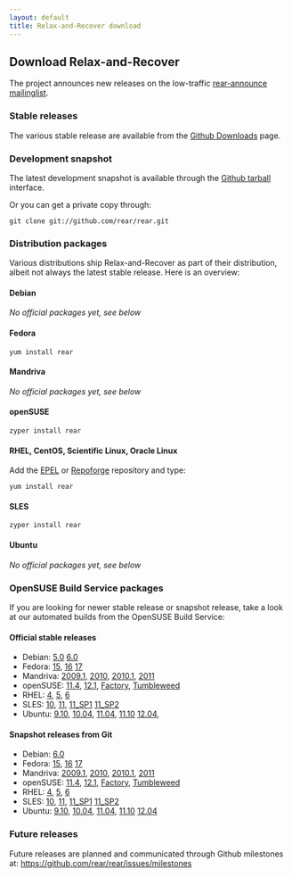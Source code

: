 ```yaml
---
layout: default
title: Relax-and-Recover download
---
```


## Download Relax-and-Recover
The project announces new releases on the low-traffic [rear-announce mailinglist](http://lists.relax-and-recover.org/mailman/listinfo/rear-announce).


### Stable releases
The various stable release are available from the
[Github Downloads](https://github.com/rear/rear/downloads) page.


### Development snapshot
The latest development snapshot is available through the
[Github tarball](https://github.com/rear/rear/tarball/master) interface.

Or you can get a private copy through:

    git clone git://github.com/rear/rear.git


### Distribution packages
Various distributions ship Relax-and-Recover as part of their distribution,
albeit not always the latest stable release. Here is an overview:

#### Debian
*No official packages yet, see below*

#### Fedora

    yum install rear

#### Mandriva
*No official packages yet, see below*

#### openSUSE

    zyper install rear

#### RHEL, CentOS, Scientific Linux, Oracle Linux
Add the [EPEL](http://apps.fedoraproject.org/packages/rear) or
[Repoforge](http://pkgs.repoforge.org/rear/) repository and type:

    yum install rear

#### SLES

    zyper install rear

#### Ubuntu
*No official packages yet, see below*


### OpenSUSE Build Service packages
If you are looking for newer stable release or snapshot release, take a look at
our automated builds from the OpenSUSE Build Service:

#### Official stable releases

 * Debian:
    [5.0](http://download.opensuse.org/repositories/Archiving:/Backup:/Rear/Debian_5.0/all/)
    [6.0](http://download.opensuse.org/repositories/Archiving:/Backup:/Rear/Debian_6.0/all/)
 * Fedora:
    [15](http://download.opensuse.org/repositories/Archiving:/Backup:/Rear/Fedora_15/noarch/),
    [16](http://download.opensuse.org/repositories/Archiving:/Backup:/Rear/Fedora_16/noarch/)
    [17](http://download.opensuse.org/repositories/Archiving:/Backup:/Rear/Fedora_17/noarch/)
 * Mandriva:
    [2009.1](http://download.opensuse.org/repositories/Archiving:/Backup:/Rear/Mandriva_2009.1/noarch/),
    [2010](http://download.opensuse.org/repositories/Archiving:/Backup:/Rear/Mandriva_2010/noarch/),
    [2010.1](http://download.opensuse.org/repositories/Archiving:/Backup:/Rear/Mandriva_2010.1/noarch/),
    [2011](http://download.opensuse.org/repositories/Archiving:/Backup:/Rear/Mandriva_2011/noarch/)
 * openSUSE:
    [11.4](http://download.opensuse.org/repositories/Archiving:/Backup:/Rear/openSUSE_11.4/noarch/),
    [12.1](http://download.opensuse.org/repositories/Archiving:/Backup:/Rear/openSUSE_12.1/noarch/),
    [Factory](http://download.opensuse.org/repositories/Archiving:/Backup:/Rear/openSUSE_Factory/noarch/),
    [Tumbleweed](http://download.opensuse.org/repositories/Archiving:/Backup:/Rear/openSUSE_Tumbleweed/noarch/)
 * RHEL:
    [4](http://download.opensuse.org/repositories/Archiving:/Backup:/Rear/RHEL_4/noarch/),
    [5](http://download.opensuse.org/repositories/Archiving:/Backup:/Rear/RHEL_5/noarch/),
    [6](http://download.opensuse.org/repositories/Archiving:/Backup:/Rear/RedHat_RHEL-6/noarch/)
 * SLES:
    [10](http://download.opensuse.org/repositories/Archiving:/Backup:/Rear/SLE_10_SDK/noarch/),
    [11](http://download.opensuse.org/repositories/Archiving:/Backup:/Rear/SLE_11/noarch/),
    [11_SP1](http://download.opensuse.org/repositories/Archiving:/Backup:/Rear/SLE_11_SP1/noarch/)
    [11_SP2](http://download.opensuse.org/repositories/Archiving:/Backup:/Rear/SLE_11_SP2/noarch/)
 * Ubuntu:
    [9.10](http://download.opensuse.org/repositories/Archiving:/Backup:/Rear/xUbuntu_9.10/all/),
    [10.04](http://download.opensuse.org/repositories/Archiving:/Backup:/Rear/xUbuntu_10.04/all/),
    [11.04](http://download.opensuse.org/repositories/Archiving:/Backup:/Rear/xUbuntu_11.04/all/),
    [11.10](http://download.opensuse.org/repositories/Archiving:/Backup:/Rear/xUbuntu_11.10/all/)
    [12.04](http://download.opensuse.org/repositories/Archiving:/Backup:/Rear/xUbuntu_12.04/all/),

#### Snapshot releases from Git

 * Debian:
    [6.0](http://download.opensuse.org/repositories/Archiving:/Backup:/Rear:/Snapshot/Debian_6.0/all/)
 * Fedora:
    [15](http://download.opensuse.org/repositories/Archiving:/Backup:/Rear:/Snapshot/Fedora_15/noarch/),
    [16](http://download.opensuse.org/repositories/Archiving:/Backup:/Rear:/Snapshot/Fedora_16/noarch/)
    [17](http://download.opensuse.org/repositories/Archiving:/Backup:/Rear:/Snapshot/Fedora_17/noarch/)
 * Mandriva:
    [2009.1](http://download.opensuse.org/repositories/Archiving:/Backup:/Rear:/Snapshot/Mandriva_2009.1/noarch/),
    [2010](http://download.opensuse.org/repositories/Archiving:/Backup:/Rear:/Snapshot/Mandriva_2010/noarch/),
    [2010.1](http://download.opensuse.org/repositories/Archiving:/Backup:/Rear:/Snapshot/Mandriva_2010.1/noarch/),
    [2011](http://download.opensuse.org/repositories/Archiving:/Backup:/Rear:/Snapshot/Mandriva_2011/noarch/)
 * openSUSE:
    [11.4](http://download.opensuse.org/repositories/Archiving:/Backup:/Rear:/Snapshot/openSUSE_11.4/noarch/),
    [12.1](http://download.opensuse.org/repositories/Archiving:/Backup:/Rear:/Snapshot/openSUSE_12.1/noarch/),
    [Factory](http://download.opensuse.org/repositories/Archiving:/Backup:/Rear:/Snapshot/openSUSE_Factory/noarch/),
    [Tumbleweed](http://download.opensuse.org/repositories/Archiving:/Backup:/Rear:/Snapshot/openSUSE_Tumbleweed/noarch/)
 * RHEL:
    [4](http://download.opensuse.org/repositories/Archiving:/Backup:/Rear:/Snapshot/RHEL_4/noarch/),
    [5](http://download.opensuse.org/repositories/Archiving:/Backup:/Rear:/Snapshot/RHEL_5/noarch/),
    [6](http://download.opensuse.org/repositories/Archiving:/Backup:/Rear:/Snapshot/RedHat_RHEL-6/noarch/)
 * SLES:
    [10](http://download.opensuse.org/repositories/Archiving:/Backup:/Rear:/Snapshot/SLE_10/noarch/),
    [11](http://download.opensuse.org/repositories/Archiving:/Backup:/Rear:/Snapshot/SLE_11/noarch/),
    [11_SP1](http://download.opensuse.org/repositories/Archiving:/Backup:/Rear:/Snapshot/SLE_11_SP1/noarch/)
    [11_SP2](http://download.opensuse.org/repositories/Archiving:/Backup:/Rear:/Snapshot/SLE_11_SP2/noarch/)
 * Ubuntu:
    [9.10](http://download.opensuse.org/repositories/Archiving:/Backup:/Rear:/Snapshot/xUbuntu_9.10/all/),
    [10.04](http://download.opensuse.org/repositories/Archiving:/Backup:/Rear:/Snapshot/xUbuntu_10.04/all/),
    [11.04](http://download.opensuse.org/repositories/Archiving:/Backup:/Rear:/Snapshot/xUbuntu_11.04/all/),
    [11.10](http://download.opensuse.org/repositories/Archiving:/Backup:/Rear:/Snapshot/xUbuntu_11.10/all/)
    [12.04](http://download.opensuse.org/repositories/Archiving:/Backup:/Rear:/Snapshot/xUbuntu_12.04/all/)


### Future releases
Future releases are planned and communicated through Github milestones at:
<https://github.com/rear/rear/issues/milestones>
